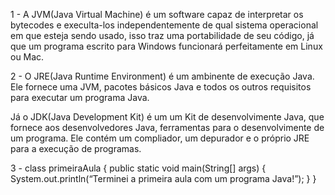 1 - A JVM(Java Virtual Machine) é um software capaz de interpretar os bytecodes e execulta-los independentemente de qual sistema operacional em que esteja sendo usado, isso traz uma portabilidade de seu código, já que um programa escrito para Windows funcionará perfeitamente em Linux ou Mac.

2 - O JRE(Java Runtime Environment) é um ambinente de execução Java. Ele fornece uma JVM, pacotes básicos Java e todos os outros requisitos para executar um programa Java.

Já o JDK(Java Development Kit) é um um Kit de desenvolvimente Java, que fornece aos desenvolvedores Java, ferramentas para o desenvolvimente de um programa. Ele contém um compliador, um depurador e o próprio JRE para a execução de programas.

3 - 
class primeiraAula {
    public static void main(String[] args) {
        System.out.println(“Terminei a primeira aula com um programa Java!”); 
    }
}